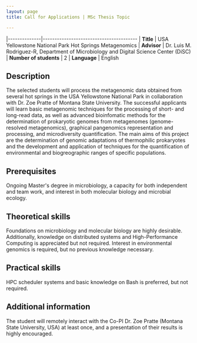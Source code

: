 ```yaml
---
layout: page
title: Call for Applications | MSc Thesis Topic

---
```


|--------------|----------------------------------------
| **Title**    | USA Yellowstone National Park Hot Springs Metagenomics
| **Advisor**  | Dr. Luis M. Rodriguez-R, Department of Microbiology and Digital Science Center (DiSC)
| **Number of students** | 2
| **Language** | English

## Description
The selected students will process the metagenomic data obtained from several
hot springs in the USA Yellowstone National Park in collaboration with Dr.
Zoe Pratte of Montana State University. The successful applicants will learn
basic metagenomic techniques for the processing of short- and long-read data,
as well as advanced bioinfomatic methods for the determination of prokaryotic
genomes from metagenomes (genome-resolved metagenomics), graphical pangenomics
representation and processing, and microdiversity quantification. The main aims
of this project are the determination of genomic adaptations of thermophilic
prokaryotes and the development and application of techniques for the
quantification of environmental and biogreographic ranges of specific
populations.

## Prerequisites
Ongoing Master's degree in microbiology, a capacity for both independent and
team work, and interest in both molecular biology and microbial ecology.

## Theoretical skills
Foundations on microbiology and molecular biology are highly desirable.
Additionally, knowledge on distributed systems and High-Performance Computing is
appreciated but not required. Interest in environmental genomics is required,
but no previous knowledge necessary.

## Practical skills
HPC scheduler systems and basic knowledge on Bash is preferred, but not
required.

## Additional information
The student will remotely interact with the Co-PI Dr. Zoe Pratte (Montana State
University, USA) at least once, and a presentation of their results is highly
encouraged.

